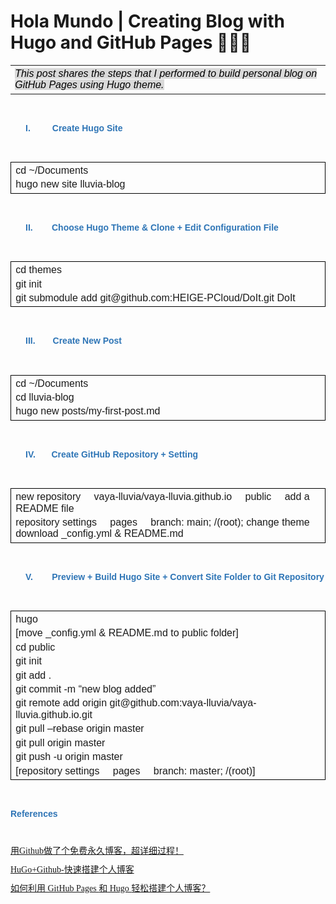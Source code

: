 # Hola Mundo | Creating Blog with Hugo and GitHub Pages 👷🏻‍♀️


</head>

<body lang=EN-US link="#0563C1" vlink="#954F72" style='tab-interval:.5in;
word-wrap:break-word'>

<div class=WordSection1>

<table class=MsoTableGrid border=0 cellspacing=0 cellpadding=0
 style='border-collapse:collapse;border:none;mso-yfti-tbllook:1184;mso-padding-alt:
 0in 5.4pt 0in 5.4pt;mso-border-insideh:none;mso-border-insidev:none'>
 <tr style='mso-yfti-irow:0;mso-yfti-firstrow:yes;mso-yfti-lastrow:yes'>
  <td width=623 valign=top style='width:467.5pt;padding:0in 5.4pt 0in 5.4pt'>
  <p class=MsoNormal style='margin-top:3.0pt;margin-right:0in;margin-bottom:
  3.0pt;margin-left:0in;line-height:115%'><i><span style='font-family:"Arial",sans-serif;
  mso-fareast-font-family:"Source Han Serif CN";color:black;mso-color-alt:windowtext;
  background:#D9D9D9;mso-shading:white;mso-pattern:gray-15 auto'>This post
  shares the steps that I performed to build personal blog on GitHub Pages using
  Hugo theme.</span></i><i><span style='font-family:"Arial",sans-serif;
  mso-fareast-font-family:"Source Han Serif CN"'><o:p></o:p></span></i></p>
  </td>
 </tr>
</table>

<p class=MsoNormal style='line-height:115%'><span style='font-family:"Arial",sans-serif;
mso-fareast-font-family:"Source Han Serif CN"'><o:p>&nbsp;</o:p></span></p>

<p class=MsoListParagraph style='margin-left:.75in;mso-add-space:auto;
text-indent:-.5in;line-height:115%;mso-list:l0 level1 lfo3'><![if !supportLists]><b><span
style='font-family:"Arial",sans-serif;mso-fareast-font-family:Arial;color:#2E75B6;
mso-themecolor:accent5;mso-themeshade:191;mso-style-textfill-fill-color:#2E75B6;
mso-style-textfill-fill-themecolor:accent5;mso-style-textfill-fill-alpha:100.0%;
mso-style-textfill-fill-colortransforms:lumm=75000'><span style='mso-list:Ignore'>I.<span
style='font:7.0pt "Times New Roman"'>&nbsp;&nbsp;&nbsp;&nbsp;&nbsp;&nbsp;&nbsp;&nbsp;&nbsp;&nbsp;&nbsp;&nbsp;&nbsp;&nbsp;
</span></span></span></b><![endif]><b><span style='font-family:"Arial",sans-serif;
mso-fareast-font-family:"Source Han Serif CN";color:#2E75B6;mso-themecolor:
accent5;mso-themeshade:191;mso-style-textfill-fill-color:#2E75B6;mso-style-textfill-fill-themecolor:
accent5;mso-style-textfill-fill-alpha:100.0%;mso-style-textfill-fill-colortransforms:
lumm=75000'>Create Hugo Site<o:p></o:p></span></b></p>

<p class=MsoNormal style='line-height:115%'><span style='font-family:"Arial",sans-serif;
mso-fareast-font-family:"Source Han Serif CN"'><o:p>&nbsp;</o:p></span></p>

<table class=MsoTableGrid border=1 cellspacing=0 cellpadding=0
 style='border-collapse:collapse;border:none;mso-border-alt:solid windowtext .5pt;
 mso-yfti-tbllook:1184;mso-padding-alt:0in 5.4pt 0in 5.4pt'>
 <tr style='mso-yfti-irow:0;mso-yfti-firstrow:yes;mso-yfti-lastrow:yes'>
  <td width=623 valign=top style='width:467.5pt;border:solid windowtext 1.0pt;
  mso-border-alt:solid windowtext .5pt;padding:0in 5.4pt 0in 5.4pt'>
  <p class=MsoNormal style='margin-top:3.0pt;margin-right:0in;margin-bottom:
  3.0pt;margin-left:0in;line-height:115%'><span style='font-family:"Arial",sans-serif;
  mso-fareast-font-family:"Source Han Serif CN"'>cd ~/Documents<o:p></o:p></span></p>
  <p class=MsoNormal style='margin-top:3.0pt;margin-right:0in;margin-bottom:
  3.0pt;margin-left:0in;line-height:115%'><span class=SpellE><span
  style='font-family:"Arial",sans-serif;mso-fareast-font-family:"Source Han Serif CN"'>hugo</span></span><span
  style='font-family:"Arial",sans-serif;mso-fareast-font-family:"Source Han Serif CN"'>
  new site <span class=SpellE>lluvia</span>-blog <o:p></o:p></span></p>
  </td>
 </tr>
</table>

<p class=MsoNormal style='line-height:115%'><span style='font-family:"Arial",sans-serif;
mso-fareast-font-family:"Source Han Serif CN"'><o:p>&nbsp;</o:p></span></p>

<p class=MsoListParagraph style='margin-left:.75in;mso-add-space:auto;
text-indent:-.5in;line-height:115%;mso-list:l0 level1 lfo3'><![if !supportLists]><b><span
style='font-family:"Arial",sans-serif;mso-fareast-font-family:Arial;color:#2E75B6;
mso-themecolor:accent5;mso-themeshade:191;mso-style-textfill-fill-color:#2E75B6;
mso-style-textfill-fill-themecolor:accent5;mso-style-textfill-fill-alpha:100.0%;
mso-style-textfill-fill-colortransforms:lumm=75000'><span style='mso-list:Ignore'>II.<span
style='font:7.0pt "Times New Roman"'>&nbsp;&nbsp;&nbsp;&nbsp;&nbsp;&nbsp;&nbsp;&nbsp;&nbsp;&nbsp;&nbsp;&nbsp;
</span></span></span></b><![endif]><b><span style='font-family:"Arial",sans-serif;
mso-fareast-font-family:"Source Han Serif CN";color:#2E75B6;mso-themecolor:
accent5;mso-themeshade:191;mso-style-textfill-fill-color:#2E75B6;mso-style-textfill-fill-themecolor:
accent5;mso-style-textfill-fill-alpha:100.0%;mso-style-textfill-fill-colortransforms:
lumm=75000'>Choose Hugo Theme &amp; Clone + Edit Configuration File<o:p></o:p></span></b></p>

<p class=MsoNormal style='line-height:115%'><span style='font-family:"Arial",sans-serif;
mso-fareast-font-family:"Source Han Serif CN"'><o:p>&nbsp;</o:p></span></p>

<table class=MsoTableGrid border=1 cellspacing=0 cellpadding=0
 style='border-collapse:collapse;border:none;mso-border-alt:solid windowtext .5pt;
 mso-yfti-tbllook:1184;mso-padding-alt:0in 5.4pt 0in 5.4pt'>
 <tr style='mso-yfti-irow:0;mso-yfti-firstrow:yes;mso-yfti-lastrow:yes'>
  <td width=623 valign=top style='width:467.5pt;border:solid windowtext 1.0pt;
  mso-border-alt:solid windowtext .5pt;padding:0in 5.4pt 0in 5.4pt'>
  <p class=MsoNormal style='margin-top:3.0pt;margin-right:0in;margin-bottom:
  3.0pt;margin-left:0in;line-height:115%'><span style='font-family:"Arial",sans-serif;
  mso-fareast-font-family:"Source Han Serif CN"'>cd themes<o:p></o:p></span></p>
  <p class=MsoNormal style='margin-top:3.0pt;margin-right:0in;margin-bottom:
  3.0pt;margin-left:0in;line-height:115%'><span style='font-family:"Arial",sans-serif;
  mso-fareast-font-family:"Source Han Serif CN"'>git <span class=SpellE>init</span><o:p></o:p></span></p>
  <p class=MsoNormal style='margin-top:3.0pt;margin-right:0in;margin-bottom:
  3.0pt;margin-left:0in;line-height:115%'><span style='font-family:"Arial",sans-serif;
  mso-fareast-font-family:"Source Han Serif CN"'>git submodule add <span
  class=SpellE><span class=GramE>git@github.com:HEIGE-PCloud</span></span><span
  class=GramE>/<span class=SpellE>DoIt.git</span></span> <span class=SpellE>DoIt</span><o:p></o:p></span></p>
  </td>
 </tr>
</table>

<p class=MsoNormal style='line-height:115%'><span style='font-family:"Arial",sans-serif;
mso-fareast-font-family:"Source Han Serif CN"'><o:p>&nbsp;</o:p></span></p>

<p class=MsoListParagraphCxSpFirst style='margin-left:.75in;mso-add-space:auto;
text-indent:-.5in;line-height:115%;mso-list:l0 level1 lfo3'><![if !supportLists]><b><span
style='font-family:"Arial",sans-serif;mso-fareast-font-family:Arial;color:#2E75B6;
mso-themecolor:accent5;mso-themeshade:191;mso-style-textfill-fill-color:#2E75B6;
mso-style-textfill-fill-themecolor:accent5;mso-style-textfill-fill-alpha:100.0%;
mso-style-textfill-fill-colortransforms:lumm=75000'><span style='mso-list:Ignore'>III.<span
style='font:7.0pt "Times New Roman"'>&nbsp;&nbsp;&nbsp;&nbsp;&nbsp;&nbsp;&nbsp;&nbsp;&nbsp;&nbsp;&nbsp;
</span></span></span></b><![endif]><b><span style='font-family:"Arial",sans-serif;
mso-fareast-font-family:"Source Han Serif CN";color:#2E75B6;mso-themecolor:
accent5;mso-themeshade:191;mso-style-textfill-fill-color:#2E75B6;mso-style-textfill-fill-themecolor:
accent5;mso-style-textfill-fill-alpha:100.0%;mso-style-textfill-fill-colortransforms:
lumm=75000'>Create New Post<o:p></o:p></span></b></p>

<p class=MsoListParagraphCxSpLast style='margin-left:.75in;mso-add-space:auto;
line-height:115%'><span style='font-family:"Arial",sans-serif;mso-fareast-font-family:
"Source Han Serif CN"'><o:p>&nbsp;</o:p></span></p>

<table class=MsoTableGrid border=1 cellspacing=0 cellpadding=0
 style='border-collapse:collapse;border:none;mso-border-alt:solid windowtext .5pt;
 mso-yfti-tbllook:1184;mso-padding-alt:0in 5.4pt 0in 5.4pt'>
 <tr style='mso-yfti-irow:0;mso-yfti-firstrow:yes;mso-yfti-lastrow:yes'>
  <td width=623 valign=top style='width:467.5pt;border:solid windowtext 1.0pt;
  mso-border-alt:solid windowtext .5pt;padding:0in 5.4pt 0in 5.4pt'>
  <p class=MsoNormal style='margin-top:3.0pt;margin-right:0in;margin-bottom:
  3.0pt;margin-left:0in;line-height:115%'><span style='font-family:"Arial",sans-serif;
  mso-fareast-font-family:"Source Han Serif CN"'>cd ~/Documents<o:p></o:p></span></p>
  <p class=MsoNormal style='margin-top:3.0pt;margin-right:0in;margin-bottom:
  3.0pt;margin-left:0in;line-height:115%'><span style='font-family:"Arial",sans-serif;
  mso-fareast-font-family:"Source Han Serif CN"'>cd <span class=SpellE>lluvia</span>-blog<o:p></o:p></span></p>
  <p class=MsoNormal style='margin-top:3.0pt;margin-right:0in;margin-bottom:
  3.0pt;margin-left:0in;line-height:115%'><span class=SpellE><span
  style='font-family:"Arial",sans-serif;mso-fareast-font-family:"Source Han Serif CN"'>hugo</span></span><span
  style='font-family:"Arial",sans-serif;mso-fareast-font-family:"Source Han Serif CN"'>
  new posts/my-first-post.md<o:p></o:p></span></p>
  </td>
 </tr>
</table>

<p class=MsoNormal style='line-height:115%'><span style='font-family:"Arial",sans-serif;
mso-fareast-font-family:"Source Han Serif CN"'><o:p>&nbsp;</o:p></span></p>

<p class=MsoListParagraph style='margin-left:.75in;mso-add-space:auto;
text-indent:-.5in;line-height:115%;mso-list:l0 level1 lfo3'><![if !supportLists]><b><span
style='font-family:"Arial",sans-serif;mso-fareast-font-family:Arial;color:#2E75B6;
mso-themecolor:accent5;mso-themeshade:191;mso-style-textfill-fill-color:#2E75B6;
mso-style-textfill-fill-themecolor:accent5;mso-style-textfill-fill-alpha:100.0%;
mso-style-textfill-fill-colortransforms:lumm=75000'><span style='mso-list:Ignore'>IV.<span
style='font:7.0pt "Times New Roman"'>&nbsp;&nbsp;&nbsp;&nbsp;&nbsp;&nbsp;&nbsp;&nbsp;&nbsp;&nbsp;
</span></span></span></b><![endif]><b><span style='font-family:"Arial",sans-serif;
mso-fareast-font-family:"Source Han Serif CN";color:#2E75B6;mso-themecolor:
accent5;mso-themeshade:191;mso-style-textfill-fill-color:#2E75B6;mso-style-textfill-fill-themecolor:
accent5;mso-style-textfill-fill-alpha:100.0%;mso-style-textfill-fill-colortransforms:
lumm=75000'>Create GitHub Repository + Setting<o:p></o:p></span></b></p>

<p class=MsoNormal style='line-height:115%'><span style='font-family:"Arial",sans-serif;
mso-fareast-font-family:"Source Han Serif CN"'><o:p>&nbsp;</o:p></span></p>

<table class=MsoTableGrid border=1 cellspacing=0 cellpadding=0
 style='border-collapse:collapse;border:none;mso-border-alt:solid windowtext .5pt;
 mso-yfti-tbllook:1184;mso-padding-alt:0in 5.4pt 0in 5.4pt'>
 <tr style='mso-yfti-irow:0;mso-yfti-firstrow:yes;mso-yfti-lastrow:yes'>
  <td width=623 valign=top style='width:467.5pt;border:solid windowtext 1.0pt;
  mso-border-alt:solid windowtext .5pt;padding:0in 5.4pt 0in 5.4pt'>
  <p class=MsoNormal style='margin-top:3.0pt;margin-right:0in;margin-bottom:
  3.0pt;margin-left:0in;line-height:115%'><span style='font-family:"Arial",sans-serif;
  mso-fareast-font-family:"Source Han Serif CN"'>new repository </span><span
  style='font-family:Wingdings;mso-ascii-font-family:Arial;mso-fareast-font-family:
  "Source Han Serif CN";mso-hansi-font-family:Arial;mso-bidi-font-family:Arial;
  mso-char-type:symbol;mso-symbol-font-family:Wingdings'><span
  style='mso-char-type:symbol;mso-symbol-font-family:Wingdings'></span></span><span
  style='font-family:"Arial",sans-serif;mso-fareast-font-family:"Source Han Serif CN"'>
  vaya-lluvia/vaya-lluvia.github.io </span><span style='font-family:Wingdings;
  mso-ascii-font-family:Arial;mso-fareast-font-family:"Source Han Serif CN";
  mso-hansi-font-family:Arial;mso-bidi-font-family:Arial;mso-char-type:symbol;
  mso-symbol-font-family:Wingdings'><span style='mso-char-type:symbol;
  mso-symbol-font-family:Wingdings'></span></span><span style='font-family:
  "Arial",sans-serif;mso-fareast-font-family:"Source Han Serif CN"'> public </span><span
  style='font-family:Wingdings;mso-ascii-font-family:Arial;mso-fareast-font-family:
  "Source Han Serif CN";mso-hansi-font-family:Arial;mso-bidi-font-family:Arial;
  mso-char-type:symbol;mso-symbol-font-family:Wingdings'><span
  style='mso-char-type:symbol;mso-symbol-font-family:Wingdings'></span></span><span
  style='font-family:"Arial",sans-serif;mso-fareast-font-family:"Source Han Serif CN"'>
  add a README file <o:p></o:p></span></p>
  <p class=MsoNormal style='margin-top:3.0pt;margin-right:0in;margin-bottom:
  3.0pt;margin-left:0in;line-height:115%'><span style='font-family:"Arial",sans-serif;
  mso-fareast-font-family:"Source Han Serif CN"'>repository settings </span><span
  style='font-family:Wingdings;mso-ascii-font-family:Arial;mso-fareast-font-family:
  "Source Han Serif CN";mso-hansi-font-family:Arial;mso-bidi-font-family:Arial;
  mso-char-type:symbol;mso-symbol-font-family:Wingdings'><span
  style='mso-char-type:symbol;mso-symbol-font-family:Wingdings'></span></span><span
  style='font-family:"Arial",sans-serif;mso-fareast-font-family:"Source Han Serif CN"'>
  pages </span><span style='font-family:Wingdings;mso-ascii-font-family:Arial;
  mso-fareast-font-family:"Source Han Serif CN";mso-hansi-font-family:Arial;
  mso-bidi-font-family:Arial;mso-char-type:symbol;mso-symbol-font-family:Wingdings'><span
  style='mso-char-type:symbol;mso-symbol-font-family:Wingdings'></span></span><span
  style='font-family:"Arial",sans-serif;mso-fareast-font-family:"Source Han Serif CN"'>
  branch: main; /(root); change theme </span><span style='font-family:Wingdings;
  mso-ascii-font-family:Arial;mso-fareast-font-family:"Source Han Serif CN";
  mso-hansi-font-family:Arial;mso-bidi-font-family:Arial;mso-char-type:symbol;
  mso-symbol-font-family:Wingdings'><span style='mso-char-type:symbol;
  mso-symbol-font-family:Wingdings'></span></span><span style='font-family:
  "Arial",sans-serif;mso-fareast-font-family:"Source Han Serif CN"'> download _<span
  class=SpellE>config.yml</span> &amp; README.md<o:p></o:p></span></p>
  </td>
 </tr>
</table>

<p class=MsoNormal style='line-height:115%'><span style='font-family:"Arial",sans-serif;
mso-fareast-font-family:"Source Han Serif CN"'><o:p>&nbsp;</o:p></span></p>

<p class=MsoListParagraph style='margin-left:.75in;mso-add-space:auto;
text-indent:-.5in;line-height:115%;mso-list:l0 level1 lfo3'><![if !supportLists]><b><span
style='font-family:"Arial",sans-serif;mso-fareast-font-family:Arial;color:#2E75B6;
mso-themecolor:accent5;mso-themeshade:191;mso-style-textfill-fill-color:#2E75B6;
mso-style-textfill-fill-themecolor:accent5;mso-style-textfill-fill-alpha:100.0%;
mso-style-textfill-fill-colortransforms:lumm=75000'><span style='mso-list:Ignore'>V.<span
style='font:7.0pt "Times New Roman"'>&nbsp;&nbsp;&nbsp;&nbsp;&nbsp;&nbsp;&nbsp;&nbsp;&nbsp;&nbsp;&nbsp;&nbsp;
</span></span></span></b><![endif]><b><span style='font-family:"Arial",sans-serif;
mso-fareast-font-family:"Source Han Serif CN";color:#2E75B6;mso-themecolor:
accent5;mso-themeshade:191;mso-style-textfill-fill-color:#2E75B6;mso-style-textfill-fill-themecolor:
accent5;mso-style-textfill-fill-alpha:100.0%;mso-style-textfill-fill-colortransforms:
lumm=75000'>Preview + Build Hugo Site + Convert Site Folder to Git Repository <o:p></o:p></span></b></p>

<p class=MsoNormal style='line-height:115%'><span style='font-family:"Arial",sans-serif;
mso-fareast-font-family:"Source Han Serif CN"'><o:p>&nbsp;</o:p></span></p>

<table class=MsoTableGrid border=1 cellspacing=0 cellpadding=0
 style='border-collapse:collapse;border:none;mso-border-alt:solid windowtext .5pt;
 mso-yfti-tbllook:1184;mso-padding-alt:0in 5.4pt 0in 5.4pt'>
 <tr style='mso-yfti-irow:0;mso-yfti-firstrow:yes;mso-yfti-lastrow:yes'>
  <td width=623 valign=top style='width:467.5pt;border:solid windowtext 1.0pt;
  mso-border-alt:solid windowtext .5pt;padding:0in 5.4pt 0in 5.4pt'>
  <p class=MsoNormal style='margin-top:3.0pt;margin-right:0in;margin-bottom:
  3.0pt;margin-left:0in;line-height:115%'><span class=SpellE><span
  style='font-family:"Arial",sans-serif;mso-fareast-font-family:"Source Han Serif CN"'>hugo</span></span><span
  style='font-family:"Arial",sans-serif;mso-fareast-font-family:"Source Han Serif CN"'>
  <o:p></o:p></span></p>
  <p class=MsoNormal style='margin-top:3.0pt;margin-right:0in;margin-bottom:
  3.0pt;margin-left:0in;line-height:115%'><span style='font-family:"Arial",sans-serif;
  mso-fareast-font-family:"Source Han Serif CN"'>[move _<span class=SpellE>config.yml</span>
  &amp; README.md to public folder]<o:p></o:p></span></p>
  <p class=MsoNormal style='margin-top:3.0pt;margin-right:0in;margin-bottom:
  3.0pt;margin-left:0in;line-height:115%'><span style='font-family:"Arial",sans-serif;
  mso-fareast-font-family:"Source Han Serif CN"'>cd public<o:p></o:p></span></p>
  <p class=MsoNormal style='margin-top:3.0pt;margin-right:0in;margin-bottom:
  3.0pt;margin-left:0in;line-height:115%'><span style='font-family:"Arial",sans-serif;
  mso-fareast-font-family:"Source Han Serif CN"'>git <span class=SpellE>init</span><o:p></o:p></span></p>
  <p class=MsoNormal style='margin-top:3.0pt;margin-right:0in;margin-bottom:
  3.0pt;margin-left:0in;line-height:115%'><span style='font-family:"Arial",sans-serif;
  mso-fareast-font-family:"Source Han Serif CN"'>git <span class=GramE>add .</span><o:p></o:p></span></p>
  <p class=MsoNormal style='margin-top:3.0pt;margin-right:0in;margin-bottom:
  3.0pt;margin-left:0in;line-height:115%'><span style='font-family:"Arial",sans-serif;
  mso-fareast-font-family:"Source Han Serif CN"'>git commit -m “new blog added”<o:p></o:p></span></p>
  <p class=MsoNormal style='margin-top:3.0pt;margin-right:0in;margin-bottom:
  3.0pt;margin-left:0in;line-height:115%'><span style='font-family:"Arial",sans-serif;
  mso-fareast-font-family:"Source Han Serif CN"'>git remote add origin <span
  class=SpellE><span class=GramE>git@github.com:vaya-lluvia</span></span><span
  class=GramE>/<span class=SpellE>vaya-lluvia.github.io.git</span></span><span
  style='color:black;mso-themecolor:text1'><a
  href="mailto:git@github.com:vaya-lluvia/vaya-lluvia.github.io.git"></a></span><o:p></o:p></span></p>
  <p class=MsoNormal style='margin-top:3.0pt;margin-right:0in;margin-bottom:
  3.0pt;margin-left:0in;line-height:115%'><span style='font-family:"Arial",sans-serif;
  mso-fareast-font-family:"Source Han Serif CN"'>git pull –rebase origin master<o:p></o:p></span></p>
  <p class=MsoNormal style='margin-top:3.0pt;margin-right:0in;margin-bottom:
  3.0pt;margin-left:0in;line-height:115%'><span style='font-family:"Arial",sans-serif;
  mso-fareast-font-family:"Source Han Serif CN"'>git pull origin master<o:p></o:p></span></p>
  <p class=MsoNormal style='margin-top:3.0pt;margin-right:0in;margin-bottom:
  3.0pt;margin-left:0in;line-height:115%'><span style='font-family:"Arial",sans-serif;
  mso-fareast-font-family:"Source Han Serif CN"'>git push -u origin master<o:p></o:p></span></p>
  <p class=MsoNormal style='margin-top:3.0pt;margin-right:0in;margin-bottom:
  3.0pt;margin-left:0in;line-height:115%'><span style='font-family:"Arial",sans-serif;
  mso-fareast-font-family:"Source Han Serif CN"'>[repository settings </span><span
  style='font-family:Wingdings;mso-ascii-font-family:Arial;mso-fareast-font-family:
  "Source Han Serif CN";mso-hansi-font-family:Arial;mso-bidi-font-family:Arial;
  mso-char-type:symbol;mso-symbol-font-family:Wingdings'><span
  style='mso-char-type:symbol;mso-symbol-font-family:Wingdings'></span></span><span
  style='font-family:"Arial",sans-serif;mso-fareast-font-family:"Source Han Serif CN"'>
  pages </span><span style='font-family:Wingdings;mso-ascii-font-family:Arial;
  mso-fareast-font-family:"Source Han Serif CN";mso-hansi-font-family:Arial;
  mso-bidi-font-family:Arial;mso-char-type:symbol;mso-symbol-font-family:Wingdings'><span
  style='mso-char-type:symbol;mso-symbol-font-family:Wingdings'></span></span><span
  style='font-family:"Arial",sans-serif;mso-fareast-font-family:"Source Han Serif CN"'>
  branch: master; /(root)]<o:p></o:p></span></p>
  </td>
 </tr>
</table>

<p class=MsoNormal style='line-height:115%'><span style='font-family:"Arial",sans-serif;
mso-fareast-font-family:"Source Han Serif CN"'><o:p>&nbsp;</o:p></span></p>

<p class=MsoNormal style='line-height:115%'><b><span style='font-family:"Arial",sans-serif;
mso-fareast-font-family:"Source Han Serif CN";color:#2E74B5;mso-themecolor:
accent5;mso-themeshade:191'>References <o:p></o:p></span></b></p>

<p class=MsoNormal style='line-height:115%'><span style='font-family:"Arial",sans-serif;
mso-fareast-font-family:"Source Han Serif CN"'><o:p>&nbsp;</o:p></span></p>

<p class=MsoNormal style='line-height:115%'><span style='font-family:"Source Han Serif CN",serif;
mso-bidi-font-family:Arial'><a
href="https://mp.weixin.qq.com/s?src=11&amp;timestamp=1656432496&amp;ver=3888&amp;signature=R057QVwURCYG1tl6WQBAMfsHmc6gXA27RWJ2pVXIWPP5OBqTC0wZtbx-2Y-rbGbKHLEZZuVuWQYEeF6pOufnYJ5L9wrPwYfvqawqPPB2HOETYNQKIoEegIO*7TxGtTsP&amp;new=1"><span
lang=ZH-CN>用</span><span class=SpellE>Github</span><span lang=ZH-CN>做了个免费永久博客，超详细过程！</span></a><o:p></o:p></span></p>

<p class=MsoNormal style='line-height:115%'><span style='font-family:"Source Han Serif CN",serif;
mso-bidi-font-family:Arial'><a
href="https://mp.weixin.qq.com/s/3DBIJh21Une_FwyprVB2XQ?forceh5=1"><span
class=SpellE>HuGo+Github</span>-<span lang=ZH-CN>快速搭建个人博客</span></a><o:p></o:p></span></p>

<p class=MsoNormal style='line-height:115%'><span style='font-family:"Source Han Serif CN",serif;
mso-bidi-font-family:Arial'><a
href="https://mp.weixin.qq.com/s?src=11&amp;timestamp=1656455173&amp;ver=3889&amp;signature=acljkOMk91v0Wbtk9obloE*aqvyrmxDBVC1XiTZHO6NNmTKAqIA3*Iv69sQ1a*ECO1DzS2iscHetq1pkpP02q35rl3SKsoXa5ggqg1vsQCmyTHLY6p3mFhhkMJQwCMi8&amp;new=1"><span
lang=ZH-CN>如何利用</span> GitHub Pages <span lang=ZH-CN>和</span> Hugo <span
lang=ZH-CN>轻松搭建个人博客？</span></a><o:p></o:p></span></p>

<p class=MsoNormal style='line-height:115%'><span style='font-family:"Source Han Serif CN",serif;
mso-bidi-font-family:Arial'><o:p>&nbsp;</o:p></span></p>

</div>

</body>

</html>
